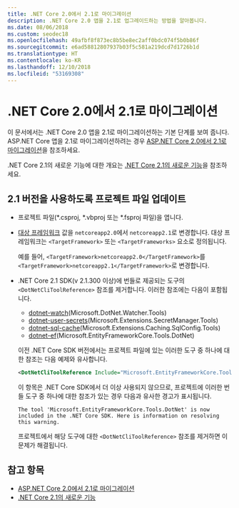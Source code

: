 ```yaml
---
title: .NET Core 2.0에서 2.1로 마이그레이션
description: .NET Core 2.0 앱을 2.1로 업그레이드하는 방법을 알아봅니다.
ms.date: 08/06/2018
ms.custom: seodec18
ms.openlocfilehash: 49afbf8f873ec8b5be8ec2aff0bdc074f5b0b86f
ms.sourcegitcommit: e6ad58812807937b03f5c581a219dcd7d1726b1d
ms.translationtype: HT
ms.contentlocale: ko-KR
ms.lasthandoff: 12/10/2018
ms.locfileid: "53169308"
---
```

# <a name="migrate-from-net-core-20-to-21"></a>.NET Core 2.0에서 2.1로 마이그레이션

이 문서에서는 .NET Core 2.0 앱을 2.1로 마이그레이션하는 기본 단계를 보여 줍니다. ASP.NET Core 앱을 2.1로 마이그레이션하려는 경우 [ASP.NET Core 2.0에서 2.1로 마이그레이션](/aspnet/core/migration/20_21)을 참조하세요.

.NET Core 2.1의 새로운 기능에 대한 개요는 [.NET Core 2.1의 새로운 기능](../whats-new/dotnet-core-2-1.md)을 참조하세요.

## <a name="update-the-project-file-to-use-21-versions"></a>2.1 버전을 사용하도록 프로젝트 파일 업데이트

* 프로젝트 파일(\*.csproj, \*.vbproj 또는 \*.fsproj 파일)을 엽니다.

* [대상 프레임워크](../../standard/frameworks.md) 값을 `netcoreapp2.0`에서 `netcoreapp2.1`로 변경합니다. 대상 프레임워크는 `<TargetFramework>` 또는 `<TargetFrameworks>` 요소로 정의됩니다.

  예를 들어, `<TargetFramework>netcoreapp2.0</TargetFramework>`를 `<TargetFramework>netcoreapp2.1</TargetFramework>`로 변경합니다.

* .NET Core 2.1 SDK(v 2.1.300 이상)에 번들로 제공되는 도구의 `<DotNetCliToolReference>` 참조를 제거합니다. 이러한 참조에는 다음이 포함됩니다.

  * [dotnet-watch](https://github.com/aspnet/DotNetTools/blob/master/src/dotnet-watch/README.md)(Microsoft.DotNet.Watcher.Tools)
  * [dotnet-user-secrets](https://github.com/aspnet/DotNetTools/blob/master/src/dotnet-user-secrets/README.md)(Microsoft.Extensions.SecretManager.Tools)
  * [dotnet-sql-cache](https://github.com/aspnet/DotNetTools/blob/master/src/dotnet-sql-cache/README.md)(Microsoft.Extensions.Caching.SqlConfig.Tools)
  * [dotnet-ef](/ef/core/miscellaneous/cli/dotnet)(Microsoft.EntityFrameworkCore.Tools.DotNet)
  
  이전 .NET Core SDK 버전에서는 프로젝트 파일에 있는 이러한 도구 중 하나에 대한 참조는 다음 예제와 유사합니다.

  ```xml
  <DotNetCliToolReference Include="Microsoft.EntityFrameworkCore.Tools.DotNet" Version="2.0.0" />
  ```

  이 항목은 .NET Core SDK에서 더 이상 사용되지 않으므로, 프로젝트에 이러한 번들 도구 중 하나에 대한 참조가 있는 경우 다음과 유사한 경고가 표시됩니다.
  
  `The tool 'Microsoft.EntityFrameworkCore.Tools.DotNet' is now included in the .NET Core SDK. Here is information on resolving this warning.`
  
  프로젝트에서 해당 도구에 대한 `<DotNetCliToolReference>` 참조를 제거하면 이 문제가 해결됩니다.

## <a name="see-also"></a>참고 항목

* [ASP.NET Core 2.0에서 2.1로 마이그레이션](/aspnet/core/migration/20_21)  
* [.NET Core 2.1의 새로운 기능](../whats-new/dotnet-core-2-1.md)  

